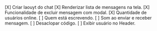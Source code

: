 [X] Criar laouyt do chat
[X] Renderizar lista de mensagens na tela.
[X] Funcionalidade de excluir mensagem com modal.
[X] Quantidade de usuários online.
[ ] Quem está escrevendo.
[ ] Som ao enviar e receber mensagem.
[ ] Desaclopar código.
[ ] Exibir usuário no Header.
